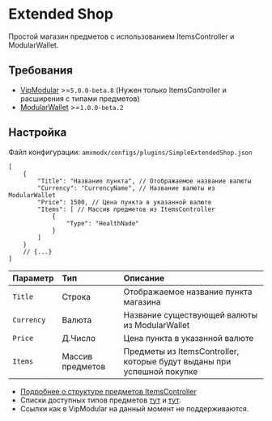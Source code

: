 # Extended Shop

Простой магазин предметов с использованием ItemsController и ModularWallet.

## Требования

- [VipModular](https://github.com/ArKaNeMaN/amxx-VipModular-pub) >=`5.0.0-beta.8` (Нужен только ItemsController и расширения с типами предметов)
- [ModularWallet](https://github.com/ArKaNeMaN/amxx-ModularWallet) >=`1.0.0-beta.2`

## Настройка

Файл конфигурации: `amxmodx/configs/plugins/SimpleExtendedShop.json`

```jsonc
[
    {
        "Title": "Название пункта", // Отображаемое название валюты
        "Currency": "CurrencyName", // Название валюты из ModularWallet
        "Price": 1500, // Цена пункта в указанной валюте
        "Items": [ // Массив предметов из ItemsController
            {
                "Type": "HealthNade"
            }
        ]
    }
    // {...}
]
```

| Параметр      | Тип               | Описание
| :---          | :---              | :---
| `Title`       | Строка            | Отображаемое название пункта магазина
| `Currency`    | Валюта            | Название существующей валюты из ModularWallet
| `Price`       | Д.Число           | Цена пункта в указанной валюте
| `Items`       | Массив предметов  | Предметы из ItemsController, которые будут выданы при успешной покупке

- [Подробнее о структуре предметов ItemsController](https://github.com/ArKaNeMaN/amxx-VipModular-pub/blob/master/readme/items.md)
- Списки доступных типов предметов [тут](https://github.com/ArKaNeMaN/amxx-VipModular-pub/blob/master/readme/default-extensions.md#%D1%82%D0%B8%D0%BF%D1%8B-%D0%BF%D1%80%D0%B5%D0%B4%D0%BC%D0%B5%D1%82%D0%BE%D0%B2) и [тут](https://github.com/ArKaNeMaN/amxx-VipModular-pub/blob/master/readme/thirdparty-extensions.md#%D1%82%D0%B8%D0%BF%D1%8B-%D0%BF%D1%80%D0%B5%D0%B4%D0%BC%D0%B5%D1%82%D0%BE%D0%B2).
- Ссылки как в VipModular на данный момент не поддерживаются.
